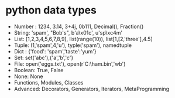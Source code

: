 # python data types

- Number : 1234, 3.14, 3+4j, 0b111, Decimal(), Fraction()
- String: 'spam', "Bob's", b'a\x01c', u'sp\xc4m'
- List: [1,2,3,4,5,6,7,8,9], list(range(10)), list[1,[2,'three'],4.5]
- Tuple: (1,'spam',4,'u'), typle('spam'), namedtuple
- Dict : {'food': 'spam','taste':'yum'}
- Set: set('abc'),{'a','b','c'}
- File: open('eggs.txt'), open(r'C:\ham.bin','wb')
- Boolean: True, False
- None: None
- Functions, Modules, Classes
- Advanced: Decorators, Generators, Iterators, MetaProgramming